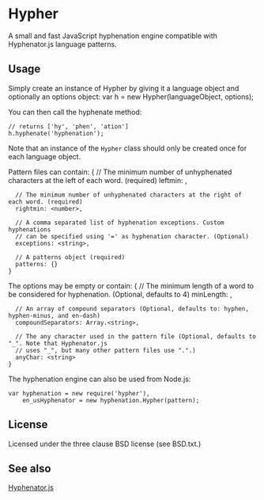 # Hypher

A small and fast JavaScript hyphenation engine compatible with Hyphenator.js language patterns.

## Usage
Simply create an instance of Hypher by giving it a language object and optionally an options object:
    var h = new Hypher(languageObject, options);

You can then call the hyphenate method:

    // returns ['hy', 'phen', 'ation']
    h.hyphenate('hyphenation');

Note that an instance of the `Hypher` class should only be created once for each language object.

Pattern files can contain:
    {
      // The minimum number of unhyphenated characters at the left of each word. (required)
      leftmin: <number>, 

      // The minimum number of unhyphenated characters at the right of each word. (required)
      rightmin: <number>,

      // A comma separated list of hyphenation exceptions. Custom hyphenations
      // can be specified using '=' as hyphenation character. (Optional)
      exceptions: <string>,

      // A patterns object (required)
      patterns: {}
    }

The options may be empty or contain:
    {
      // The minimum length of a word to be considered for hyphenation. (Optional, defaults to 4)
      minLength: <number>,

      // An array of compound separators (Optional, defaults to: hyphen, hyphen-minus, and en-dash)
      compoundSeparators: Array.<string>,

      // The any character used in the pattern file (Optional, defaults to "_". Note that Hyphenator.js
      // uses "_", but many other pattern files use ".".)
      anyChar: <string>
    }

The hyphenation engine can also be used from Node.js:

    var hyphenation = new require('hypher'),
        en_usHyphenator = new hyphenation.Hypher(pattern);

## License
Licensed under the three clause BSD license (see BSD.txt.)

## See also
[Hyphenator.js](http://code.google.com/p/hyphenator/)
